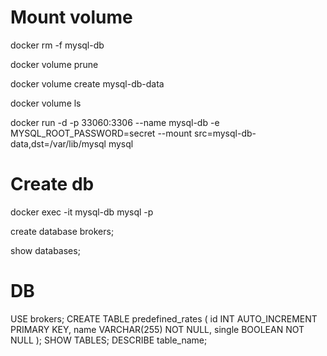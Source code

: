 # Mount volume

docker rm -f mysql-db

docker volume prune

docker volume create mysql-db-data

docker volume ls

docker run -d -p 33060:3306 --name mysql-db  -e MYSQL_ROOT_PASSWORD=secret --mount src=mysql-db-data,dst=/var/lib/mysql mysql

# Create db
docker exec -it mysql-db mysql -p

create database brokers;

show databases;

# DB
USE brokers;
CREATE TABLE predefined_rates (
id INT AUTO_INCREMENT PRIMARY KEY,
name VARCHAR(255) NOT NULL,
single BOOLEAN NOT NULL
);
SHOW TABLES;
DESCRIBE table_name;




